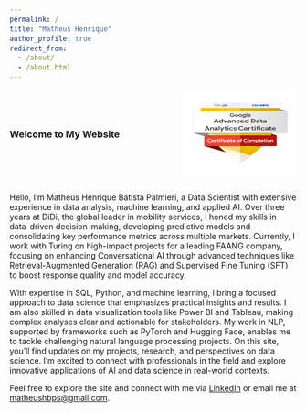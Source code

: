 ```yaml
---
permalink: /
title: "Matheus Henrique"
author_profile: true
redirect_from: 
  - /about/
  - /about.html
---
```


<div style="display: flex; justify-content: space-between; align-items: center; margin-bottom: 30px;">
  <h3>Welcome to My Website</h3>
  <img src="images/google_mat.png" alt="Google Mat" width="200" height="150">
</div>


Hello, I’m Matheus Henrique Batista Palmieri, a Data Scientist with extensive experience in data analysis, machine learning, and applied AI. Over three years at DiDi, the global leader in mobility services, I honed my skills in data-driven decision-making, developing predictive models and consolidating key performance metrics across multiple markets. Currently, I work with Turing on high-impact projects for a leading FAANG company, focusing on enhancing Conversational AI through advanced techniques like Retrieval-Augmented Generation (RAG) and Supervised Fine Tuning (SFT) to boost response quality and model accuracy.

With expertise in SQL, Python, and machine learning, I bring a focused approach to data science that emphasizes practical insights and results. I am also skilled in data visualization tools like Power BI and Tableau, making complex analyses clear and actionable for stakeholders. My work in NLP, supported by frameworks such as PyTorch and Hugging Face, enables me to tackle challenging natural language processing projects. On this site, you’ll find updates on my projects, research, and perspectives on data science. I’m excited to connect with professionals in the field and explore innovative applications of AI and data science in real-world contexts.

Feel free to explore the site and connect with me via [LinkedIn](https://www.linkedin.com/in/matheushbps/) or email me at [matheushbps@gmail.com](mailto:matheushbps@gmail.com).


